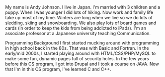 My name is Andy Johnson.
I live in Japan.
I'm married with 3 children and a puppy.
When I was younger I did lots of hiking. Now work and family life take up most of my time.
Winters are long when we live so we do lots of sledding, skiing and snowboarding. We also play lots of board games and cards (in order to keep the kids from being addicted to iPads).
I'm an associate professor at a Japanese university teaching Communication.

Programming Background
I first started mucking around with programming in high school back in the 80s. That was with Basic and Fortran.
In the early/mid 2000s, I started playing around with HTML/CSS/PHP/MySQL to make some fun, dynamic pages full of security holes.
In the few years before this CS program, I got into Drupal and I took a course on JAVA. 
Now that I'm in this CS program, I've learned C and C++. 
